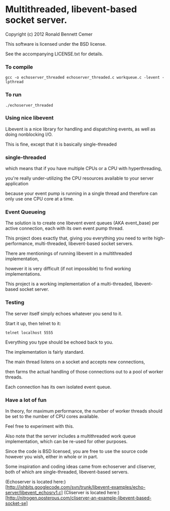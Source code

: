 # Multithreaded, libevent-based socket server.

Copyright (c) 2012 Ronald Bennett Cemer

This software is licensed under the BSD license.

See the accompanying LICENSE.txt for details.

### To compile

    gcc -o echoserver_threaded echoserver_threaded.c workqueue.c -levent -lpthread

### To run

    ./echoserver_threaded

### Using nice libevent

Libevent is a nice library for handling and dispatching events, as well as doing nonblocking I/O.

This is fine, except that it is basically single-threaded 

### single-threaded

which means that if you have multiple CPUs or a CPU with hyperthreading, 

you're really under-utilizing the CPU resources available to your server application 

because your event pump is running in a single thread and therefore can only use one CPU core at a time.

### Event Queueing

The solution is to create one libevent event queues (AKA event_base) per active connection, each with its own event pump thread.  

This project does exactly that, giving you everything you need to write high-performance, multi-threaded, libevent-based socket servers.

There are mentionings of running libevent in a multithreaded implementation, 

however it is very difficult (if not impossible) to find working implementations.  

This project is a working implementation of a multi-threaded, libevent-based socket server.

### Testing

The server itself simply echoes whatever you send to it.  

Start it up, then telnet to it:

    telnet localhost 5555

Everything you type should be echoed back to you.

The implementation is fairly standard.

The main thread listens on a socket and accepts new connections, 

then farms the actual handling of those connections out to a pool of worker threads.

Each connection has its own isolated event queue.

### Have a lot of fun

In theory, for maximum performance, the number of worker threads should be set to the number of CPU cores available.  

Feel free to experiment with this.

Also note that the server includes a multithreaded work queue implementation, which can be re-used for other purposes.

Since the code is BSD licensed, you are free to use the source code however you wish, either in whole or in part.

Some inspiration and coding ideas came from echoserver and cliserver, both of which are single-threaded, libevent-based servers.

(Echoserver is located here:)[http://ishbits.googlecode.com/svn/trunk/libevent-examples/echo-server/libevent_echosrv1.c]
(Cliserver is located here:)[http://nitrogen.posterous.com/cliserver-an-example-libevent-based-socket-se]
